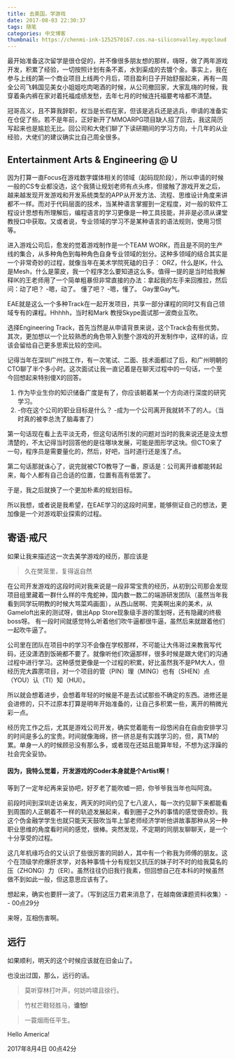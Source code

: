 ```yaml
---
title: 去美国，学游戏
date: 2017-08-03 22:30:37
tags: 随笔
categories: 中文博客
thumbnail: https://chenmi-ink-1252570167.cos.na-siliconvalley.myqcloud.com/Banner-Start.jpg
---
```



最开始准备这次留学是很仓促的，并不像很多朋友想的那样，嗨呀，做了两年游戏开发，积累了经验，一切按照计划有条不紊，水到渠成的去镀个金。事实上，我在参与上线的第一个商业项目上线两个月后，项目盈利日子开始舒服起来，再有一周全公司飞韩国见美女小姐姐吃肉喝酒的时候，从公司撤回家，大家乱嗨的时候，我穿着条内裤在家对着托福成绩发愁，去年七月的时候连托福要考啥都不清楚。

冠哥高义，且不算我辞职，权当是长假在家，但该是逃兵还是逃兵，申请的准备实在仓促了些。若不是年前，正好新开了MMOARPG项目缺人招了回去，我这简历写起来也是尴尬无比。回公司和大佬们聊了下读研期间的学习方向，十几年的从业经验，大佬们的建议确实比自己周全很多。
<!--more-->

## Entertainment Arts & Engineering @ U

因为打算一直Focus在游戏数字媒体相关的领域（起码现阶段），所以申请的时候一般的CS专业都没选，这个我猜让规划老师有点头疼，但接触了游戏开发之后，越来越发现开发游戏和开发系统类型的APP从开发方法、流程、思维设计角度来讲都不一样。而对于代码层面的技术，当某种语言掌握到一定程度，对一般的软件工程设计思想有所理解后，编程语言的学习更像是一种工具技能，并非是必须从课堂教授口中获取。又或者说，专业领域的学习不是某种语言的语法规则，使用习惯等。

进入游戏公司后，愈发的觉着游戏制作是一个TEAM WORK，而且是不同的生产线的集合，从多种角色到每种角色自身专业领域的划分。这种多领域的结合其实是一个非常奇妙的过程，就像当年在美术学院死磕的日子： ORZ，什么是IK，什么是Mesh，什么是蒙皮，我一个程序怎么要知道这么多。值得一提的是当时给我解释IK的王老师用了一个简单粗暴但非常直接的办法：拿起我的左手来回推拉，然后问：动了吧？ -嗯，动了。 懂了吧？ -嗯，懂了。 Gay里Gay气。

EAE就是这么一个多种Track在一起开发项目，共享一部分课程的同时又有自己领域专有的课程。Hhhhh，当时和Mark 教授Skype面试那一波商业互吹。

选择Engineering Track，首先当然是从申请背景来说，这个Track会有些优势。其次，更加想以一个比较熟悉的角色带入到整个游戏的开发制作中，这样的话，应该会留给自己更多思索比较的空间。

记得当年在深圳广州找工作，有一次笔试、二面、技术面都过了后，和广州明朝的CTO聊了半个多小时。这次面试让我一直记着是在聊天过程中的一句话，一个至今回想起来特别傻X的回答。
1. 作为毕业生你的知识储备广度是有了，你应该朝着某一个方向进行深度的研究学习。
2. -你在这个公司的职业目标是什么？ -成为一个公司离开我就转不了的人。（当时真的被李总洗了脑毒害了）

第一句话现在看上去平淡无奇，但这句话所引发的问题对当时的我来说还是没太想清楚的，不太记得当时回答他的是往哪块发展，可能是图形学这块。但CTO来了一句，程序员是需要量化的，然后，好吧，当时道行还是浅了点。 

第二句话那就诛心了，说完就被CTO教导了一番，原话是：公司离开谁都能转起来，每个人都有自己合适的位置，位置有高有低罢了。

于是，我之后就换了一个更加朴素的规划目标。

所以我想，或者说是我希望，在EAE学习的这段时间里，能够侧证自己的想法，更加像是一个对游戏职业探索的过程。

## 寄语·戒尺

如果让我来描述这一次去美学游戏的经历，那应该是

> 久在樊笼里，复得返自然

在公司开发游戏的这段时间对我来说是一段非常宝贵的经历，从初到公司那会发现项目组里藏着一群什么样的牛鬼蛇神，国内数一数二的端游研发团队（虽然当年我看到同学玩明教的时候大骂菜鸡画面），从西山居啊、完美啊出来的美术，从Gameloft出来的测试呀，做出App Store现象级手游的策划呀，还有隐藏的终极boss呀。 有一段时间就感觉特么听着他们吹牛逼都很牛逼，虽然后来就跟着他们一起吹牛逼了。

公司里在团队在项目中的学习不会像在学校那样，不可能让大伟哥过来教我写代码，还没潇洒到饭碗都不要了。就像听他们吹逼那样，很多时候是跟大佬们的沟通过程中进行学习。这种感觉更像是一个过程的积累，好比虽然我不是PM大人，但经历完大霹雳项目，对一个项目的管（PIN）理（MING）也有（SHEN）点（YOU）认（TI）知（HUI）。

所以就会想着进步，会想着年轻的时候是不是去试试那些不确定的东西。进修还是会进修的，只不过原本打算是明年开始准备的，让自己多积累一些，离开的稍微光彩一点。

经历完工作之后，尤其是游戏公司开发，确实觉着能有一段悠闲自在自由安排学习的时间是多么的宝贵。时间就像海绵，挤一挤总是有实践学习的，但，真TM的累。单身一人的时候顾忌没有那么多，或者现在还姑且能算年轻，不想为这浮躁的社会完全妥协。

#### 因为，我特么觉着，开发游戏的Coder本身就是个Artist啊！

等到了一定年纪再来妥协吧，好歹老了能吹嘘一把，你爷爷我当年也叫阿浪。

前段时间到深圳走访亲友，两天的时间约见了七八波人，每一次约见聊下来都能看到周围的人正朝着不一样的轨迹发展起来，看到圈子之外的事情的感觉很奇妙。我这个伪金融学学生也就只能天天鼓吹当年上邹老师经济学听他讲故事那种从另一种职业思维的角度看时间的感觉，很棒。突然发现，不定期的同朋友聊聊天，是一个十分享受的过程。

这几年机缘巧合的又认识了些很厉害的同龄人，其中有一个称我为师傅的朋友。这个在顶级学府爆肝求学，对各种事情十分有规划又抗压的妹子时不时的给我莫名的压（ZHONG）力（ER）。虽然往往仍旧我行我素，但回想自己在本科的时候虽然做不到如此一般，但这意思应该有了。 

想起来，确实也要肝一波了。（写到这压力君来消息了，在越南做课题资料收集）-- 00点29分

来呀，互相伤害啊。

## 远行


如果顺利，明天的这个时候应该就在旧金山了。

也没出过国，那么，远行的话。

> 莫听穿林打叶声，何妨吟啸且徐行。

> 竹杖芒鞋轻胜马，**谁怕!**

> 一蓑烟雨任平生。


Hello America!


2017年8月4日 00点42分